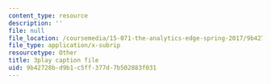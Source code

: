 ```yaml
---
content_type: resource
description: ''
file: null
file_location: /coursemedia/15-071-the-analytics-edge-spring-2017/9b42728bd9b1c5ff377d7b502883f031_EQYlOQjzYOA.srt
file_type: application/x-subrip
resourcetype: Other
title: 3play caption file
uid: 9b42728b-d9b1-c5ff-377d-7b502883f031
---
```


